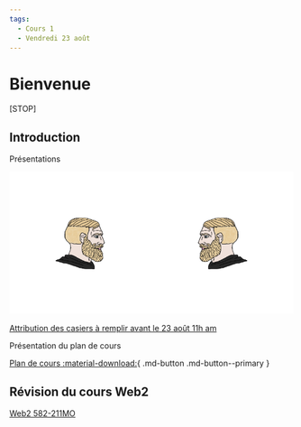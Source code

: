 ```yaml
---
tags:
  - Cours 1
  - Vendredi 23 août
---
```


# Bienvenue

[STOP]

## Introduction

Présentations

![](./assets/presentations.png)

[Attribution des casiers à remplir avant le 23 août 11h am](https://teams.microsoft.com/l/message/19:0df14bbe83b542679a319fb4fa0dcea8@thread.tacv2/1723126817103?tenantId=ffa995c7-10de-4ec8-95db-28ed0576455d&groupId=924057af-2255-4c2a-8ce7-f0a1809ad4a4&parentMessageId=1723126817103&teamName=TIM%20-%20Programme%20TIM&channelName=General&createdTime=1723126817103)

Présentation du plan de cours

[Plan de cours :material-download:](./assets/documents/582-311MO-A2024-plan-de-cours.pdf){ .md-button .md-button--primary }

## Révision du cours Web2

[Web2 582-211MO](https://tim-montmorency.com/timdoc/582-211MO)
